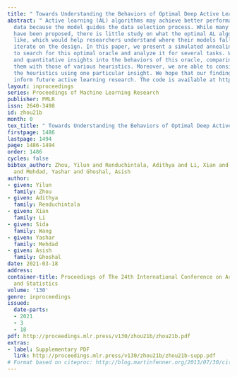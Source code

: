 ```yaml
---
title: " Towards Understanding the Behaviors of Optimal Deep Active Learning Algorithms "
abstract: " Active learning (AL) algorithms may achieve better performance with fewer
  data because the model guides the data selection process. While many algorithms
  have been proposed, there is little study on what the optimal AL algorithm looks
  like, which would help researchers understand where their models fall short and
  iterate on the design. In this paper, we present a simulated annealing algorithm
  to search for this optimal oracle and analyze it for several tasks. We present qualitative
  and quantitative insights into the behaviors of this oracle, comparing and contrasting
  them with those of various heuristics. Moreover, we are able to consistently improve
  the heuristics using one particular insight. We hope that our findings can better
  inform future active learning research. The code is available at https://github.com/YilunZhou/optimal-active-learning. "
layout: inproceedings
series: Proceedings of Machine Learning Research
publisher: PMLR
issn: 2640-3498
id: zhou21b
month: 0
tex_title: " Towards Understanding the Behaviors of Optimal Deep Active Learning Algorithms "
firstpage: 1486
lastpage: 1494
page: 1486-1494
order: 1486
cycles: false
bibtex_author: Zhou, Yilun and Renduchintala, Adithya and Li, Xian and Wang, Sida
  and Mehdad, Yashar and Ghoshal, Asish
author:
- given: Yilun
  family: Zhou
- given: Adithya
  family: Renduchintala
- given: Xian
  family: Li
- given: Sida
  family: Wang
- given: Yashar
  family: Mehdad
- given: Asish
  family: Ghoshal
date: 2021-03-18
address:
container-title: Proceedings of The 24th International Conference on Artificial Intelligence
  and Statistics
volume: '130'
genre: inproceedings
issued:
  date-parts:
  - 2021
  - 3
  - 18
pdf: http://proceedings.mlr.press/v130/zhou21b/zhou21b.pdf
extras:
- label: Supplementary PDF
  link: http://proceedings.mlr.press/v130/zhou21b/zhou21b-supp.pdf
# Format based on citeproc: http://blog.martinfenner.org/2013/07/30/citeproc-yaml-for-bibliographies/
---
```

